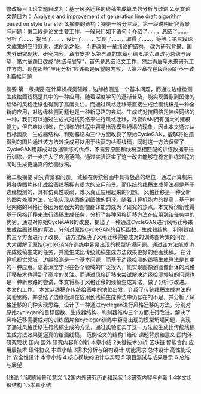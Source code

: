 修改条目
1.论文题目改为：基于风格迁移的线稿生成算法的分析与改进
2.英文论文题目为： Analysis and improvement of generation line draft algorithm based on style transfer
3.摘要的结构：摘要一般分三段，第一段说明研究背景与问题；第二段是论文主要工作，一般采用如下语句：介绍了……，总结了……，分析了……，提出了……，设计了……，实现了……，取得了……，等等；第三段论文成果的应用效果，或创新之处。
4.更改第一章绪论的结构。
改为研究背景、国内外研究现状、研究内容、章节安排
5.第五章的本章小结
6.第六章改为总结与展望，第六章题目改成“总结与展望”，首先是总结论文工作，然后再展望未来研究工作方向。现在那些“应用分析”应该都是展望的内容。
7.第六章存在段落间距不一致
8.篇幅问题

摘要
第一版摘要
在计算机视觉领域，边缘检测是一个基本问题，而通过边缘检测生成绘画线稿是其中的一种应用。随着深度学习的逐渐普及，能实现图像到图像的翻译的风格迁移也得到了高度关注。而通过风格迁移来直接生成绘画线稿是一种全新的应用，对边缘检测问题也是一种新思路的尝试。生成式对抗网络是神经网络的一种，我们可以通过生成式对抗网络来进行风格迁移，尽管GAN拥有强大的建模能力，但它难以训练，在训练的过程中容易出现模型坍塌的现象，因此本文通过从目标函数、生成器结构、判别器结构三个方面改良了原始CycleGAN，能够将拍摄得到的图片通过该方法转换成可以用于绘画的绘画线稿，同时这一方法保留了CycleGAN用非成对数据训练的优点，不需要原图和线稿互相匹配的训练数据来进行训练，进一步扩大了应用范围。通过实验证实了这一改进能够在稳定训练过程的同时生成更逼真的绘画线稿。

第二版摘要
研究背景和问题。
线稿在传统绘画中具有极高的地位，通过计算机来将各类图片转化成绘画线稿拥有很大的应用前景。而传统的线稿生成算法都是基于边缘检测的，具有仿真性较弱，难以真正应用起来的问题。
风格迁移是一种全新的图片处理方法，它能实现从图像到图像的翻译。随着计算机能力的提高，基于神经网络的风格迁移因为他强大的图像翻译能力成为了研究的热点。本文将创新性得基于风格迁移来进行线稿生成任务，分析了各种风格迁移方法在应用到该任务中的优劣，通过对原始CycleGAN的改良，提出了一种通过CycleGAN进行风格迁移来生成绘画线稿的算法，分别对原始CycleGAN的目标函数、生成器结构、判别器结构三个方面进行了改良。
该方法解决了风格迁移需要成对的训练图片集的问题，大大缓解了原始CycleGAN在训练中容易出现的模型坍塌问题。通过该方法能成功完成线稿生成的任务，并能生成比传统线稿生成方法效果更好的绘画线稿。
在计算机视觉领域，边缘检测是一个基本问题，而基于边缘检测的线稿生成算法是其中的一种应用。随着深度学习在各个领域的广泛投入，能实现图像到图像翻译的风格迁移技术也得到了高度的关注。而通过风格迁移来尝试解决边缘检测领域的问题也是一种新思路的尝试，本文将基于风格迁移的线稿生成算法，做了分析与改进。
本文的工作。
本文从线稿在传统绘画中的地位出发，介绍了传统线稿生成方法的实验思路，并总结了边缘检测在应用到线稿生成算法中仍存在的不足，并分析了风格迁移的几种实现思路，设计了一种通过cyclegan进行风格迁移的方法，分别对原始cyclegan的目标函数、生成器结构、判别器结构三个方面进行改进，解决了风格迁移需要成对的训练图片和cyclegan训练中容易出现的模型坍塌问题，实现了通过风格迁移进行线稿生成的方法，通过实验证实了这一方法能生成比传统线稿生成方法效果更逼真的绘画线稿。
范例论文的结构
1绪论
课题背景和意义
国内外研究现状
国内
国外
研究内容和创新
本章小结
2关键技术分析
区块链
智能合约
应用层技术
硬件协议
本章小结
3需求分析与架构设计
功能需求
总体设计
高性能设计
安全性设计
本章小结
4.核心模块的设计与实现
5.项目测试与成果展示
6.总结与展望

1绪论
1.1课题背景和意义
1.2国内外研究历史和现状
1.3研究内容与创新
1.4本文组织结构
1.5本章小结